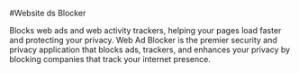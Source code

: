 #Website ds Blocker

Blocks web ads and web activity trackers, helping your pages load faster and protecting your privacy.
Web Ad Blocker is the premier security and privacy application that blocks ads, trackers, and enhances your privacy by blocking companies that track your internet presence.
